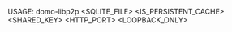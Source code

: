 USAGE:
    domo-libp2p <SQLITE_FILE> <IS_PERSISTENT_CACHE> <SHARED_KEY> <HTTP_PORT> <LOOPBACK_ONLY>
